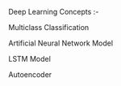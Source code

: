 Deep Learning Concepts :-

Multiclass Classification 

Artificial Neural Network Model

LSTM Model 

Autoencoder
